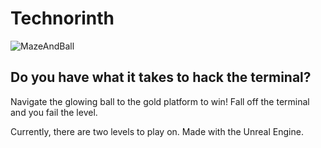 # Technorinth
![MazeAndBall](https://i.imgur.com/hctF5g3.png)
## Do you have what it takes to hack the terminal?

Navigate the glowing ball to the gold platform to win!
Fall off the terminal and you fail the level.

Currently, there are two levels to play on.
Made with the Unreal Engine.







